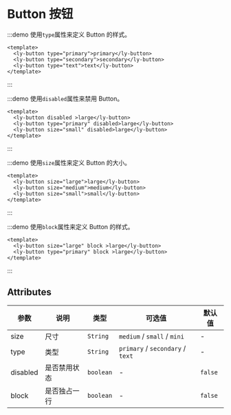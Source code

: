 # Button 按钮

<!-- 
:::details *****
<lyButton size="large">large</lyButton>
<lyButton type="primary" size="large">确认</lyButton>
<lyButton type="primary">primary</lyButton>
<lyButton type="primary" disabled>确认</lyButton>
<lyButton type="primary" block>确认</lyButton>
::: -->

:::demo 使用`type`属性来定义 Button 的样式。
  ```vue
  <template>
    <ly-button type="primary">primary</ly-button>
    <ly-button type="secondary">secondary</ly-button>
    <ly-button type="text">text</ly-button>
  </template>
  ```
:::

:::demo 使用`disabled`属性来禁用 Button。
  ```vue
  <template>
    <ly-button disabled >large</ly-button>
    <ly-button type="primary" disabled>large</ly-button>
    <ly-button size="small" disabled>large</ly-button>
  </template>
  ```
:::

:::demo 使用`size`属性来定义 Button 的大小。
  ```vue
  <template>
    <ly-button size="large">large</ly-button>
    <ly-button size="medium">medium</ly-button>
    <ly-button size="small">small</ly-button>
  </template>
  ```
:::

:::demo 使用`block`属性来定义 Button 的样式。
  ```vue
  <template>
    <ly-button size="large" block >large</ly-button>
    <ly-button type="primary" block >large</ly-button>
  </template>
  ```
:::

## Attributes

|参数|说明|类型|可选值|默认值|
|---|---|---|---|---|
|size|尺寸|`String`|`medium` / `small` / `mini`|-|
|type|类型|`String`|`primary` / `secondary` / `text`|-|
|disabled|是否禁用状态|`boolean`|-|`false`|
|block|是否独占一行|`boolean`|-|`false`|

<!-- 
## Events

|Event Name|Description|Parameters|
|---|---|---|
|onclear|Fire when the form is cleared|The argument is a boolean value representing xxx|



## Slots

|Name|Description|Default Slot Content|
|---|---|---|
|header|Form header|`<th>title</th>`|



## Methods

|Method|Description|Parameters|
|---|---|---|
|clear|Used to manually clear the form|-| -->
